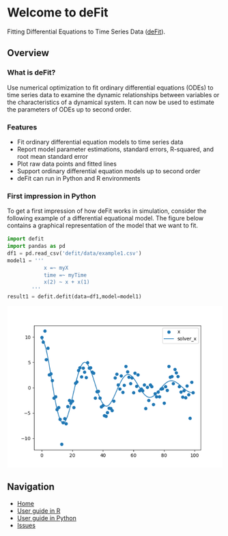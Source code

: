 # Welcome to deFit

Fitting Differential Equations to Time Series Data ([deFit](https://github.com/yueqinhu/defit)).

## Overview
### What is deFit?
Use numerical optimization to fit ordinary differential equations (ODEs) to time series data to examine the dynamic relationships between variables or the characteristics of a dynamical system. It can now be used to estimate the parameters of ODEs up to second order.

### Features
* Fit ordinary differential equation models to time series data 
* Report model parameter estimations, standard errors, R-squared, and root mean standard error
* Plot raw data points and fitted lines
* Support ordinary differential equation models up to second order
* deFit can run in Python and R environments

### First impression in Python
To get a first impression of how deFit works in simulation, consider the following example of a differential equational model. The figure below contains a graphical representation of the model that we want to fit.
```python
import defit
import pandas as pd
df1 = pd.read_csv('defit/data/example1.csv')
model1 = '''
            x =~ myX
            time =~ myTime
            x(2) ~ x + x(1)
        '''
result1 = defit.defit(data=df1,model=model1)
```
![example1](https://raw.githubusercontent.com/yueqinhu/defit/main/img/example1_python.png)


## Navigation
- [Home](https://github.com/yueqinhu/defit)
- [User guide in R](https://github.com/yueqinhu/defit/blob/main/Documents/UserGuideR.md)
- [User guide in Python](https://github.com/yueqinhu/defit/blob/main/Documents/UserGuidePython.md)
- [Issues](https://github.com/yueqinhu/defit/issues)


